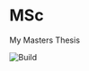 # MSc
My Masters Thesis

![Build](https://github.com/ivan-ristovic/MSc/workflows/.NET%20Core/badge.svg)
